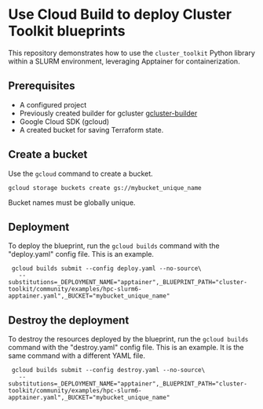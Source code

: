 # Use Cloud Build to deploy Cluster Toolkit blueprints

This repository demonstrates how to use the `cluster_toolkit` Python library within a SLURM environment, leveraging Apptainer for containerization.

## Prerequisites

*   A configured project
*   Previously created builder for gcluster 
    [gcluster-builder](../../builders/cluster-toolkit-builder)
*   Google Cloud SDK (gcloud)
* A created bucket for saving Terraform state.

## Create a bucket
Use the  `gcloud` command to create a bucket.
```
gcloud storage buckets create gs://mybucket_unique_name
```
Bucket names must be globally unique.

## Deployment

To deploy the blueprint, run the `gcloud builds` command with the "deploy.yaml" config file.
This is an example.
```
 gcloud builds submit --config deploy.yaml --no-source\
   --substitutions=_DEPLOYMENT_NAME="apptainer",_BLUEPRINT_PATH="cluster-toolkit/community/examples/hpc-slurm6-apptainer.yaml",_BUCKET="mybucket_unique_name"
 ```
## Destroy the deployment

To destroy the resources deployed by the blueprint, run the `gcloud builds` command with the "destroy.yaml" config file.
This is an example. It is the same command with a different YAML file.
```
 gcloud builds submit --config destroy.yaml --no-source\
   --substitutions=_DEPLOYMENT_NAME="apptainer",_BLUEPRINT_PATH="cluster-toolkit/community/examples/hpc-slurm6-apptainer.yaml",_BUCKET="mybucket_unique_name"
 ```